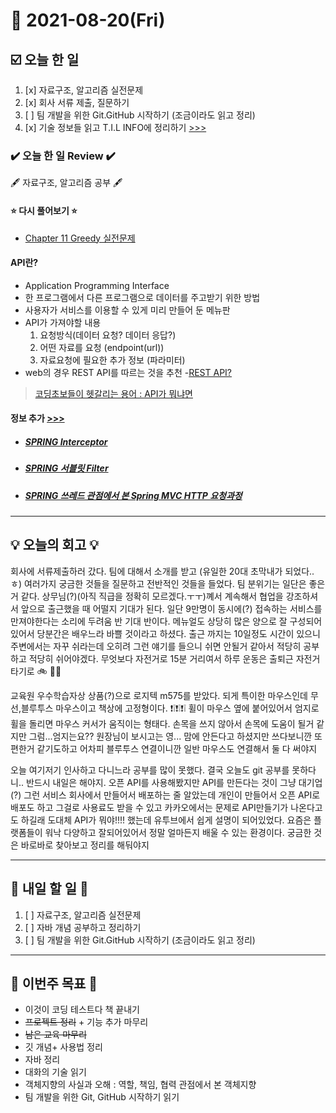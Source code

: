 # 📆 2021-08-20(Fri)
## ☑️ 오늘 한 일
1. [x] 자료구조, 알고리즘 실전문제
2. [x] 회사 서류 제출, 질문하기 
3. [ ] 팀 개발을 위한 Git.GitHub 시작하기 (조금이라도 읽고 정리)
4. [x] 기술 정보들 읽고 T.I.L INFO에 정리하기 [>>>](https://github.com/Kyuwon53/TIL/blob/main/202108/202108-INFO.md)

### ✔️ 오늘 한 일 Review ✔️
🖋️ 자료구조, 알고리즘 공부 🖋️
#### ⭐ 다시 풀어보기 ⭐
- [Chapter 11 Greedy 실전문제](https://github.com/Kyuwon53/Python-algorithm/tree/main/Chapter11-Greedy_problem)

#### API란?
- Application Programming Interface
- 한 프로그램에서 다른 프로그램으로 데이터를 주고받기 위한 방법 
- 사용자가 서비스를 이용할 수 있게 미리 만들어 둔 메뉴판 
- API가 가져야할 내용
  1. 요청방식(데이터 요청? 데이터 응답?)
  2. 어떤 자료를 요청 (endpoint(url))
  3. 자료요청에 필요한 추가 정보 (파라미터)
- web의 경우 REST API를 따르는 것을 추천
  -[REST API?](https://www.redhat.com/ko/topics/api/what-is-a-rest-api) 
>[코딩초보들이 헷갈리는 용어 : API가 뭐냐면](https://www.youtube.com/watch?v=ckSdPNKM2pY)

#### 정보 추가 [>>>](https://github.com/Kyuwon53/TIL/edit/main/202108/202108-INFO.md)
- ##### [SPRING Interceptor](https://livenow14.tistory.com/61?category=889221)
- ##### [SPRING 서블릿 Filter](https://livenow14.tistory.com/60?category=889221)
- ##### [SPRING 쓰레드 관점에서 본 Spring MVC HTTP 요청과정](https://livenow14.tistory.com/59?category=889221)
***

## 💡 오늘의 회고 💡

회사에 서류제출하러 갔다. 팀에 대해서 소개를 받고 (유일한 20대 초막내가 되었다..ㅎ) 여러가지 궁금한 것들을 질문하고 전반적인 것들을 들었다.
팀 분위기는 일단은 좋은거 같다. 상무님(?)(아직 직급을 정확히 모르겠다.ㅜㅜ)꼐서 계속해서 협업을 강조하셔서 앞으로 출근했을 때 어떨지 기대가 된다. 
일단 9만명이 동시에(?) 접속하는 서비스를 만져야한다는 소리에 두려움 반 기대 반이다. 
메뉴얼도 상당히 많은 양으로 잘 구성되어있어서 당분간은 배우느라 바쁠 것이라고 하셨다. 
출근 까지는 10일정도 시간이 있으니 주변에서는 자꾸 쉬라는데 오히려 그런 얘기를 들으니 쉬면 안될거 같아서 적당히 공부하고 적당히 쉬어야겠다. 
무엇보다 자전거로 15분 거리여서 하루 운동은 출퇴근 자전거 타기로 🚲 🚴‍♀️   

교육원 우수학습자상 상품(?)으로 로지텍 m575를 받았다. 되게 특이한 마우스인데 무선,블루투스 마우스이고 책상에 고정형이다. ❗❕❗❕❗❕ 휠이 마우스 옆에 붙어있어서 엄지로 휠을 돌리면 마우스 커서가 움직이는 형태다. 손목을 쓰지 않아서 손목에 도움이 될거 같지만 그럼...엄지는요?? 원장님이 보시고는 영... 맘에 안든다고 하셨지만 쓰다보니깐 또 편한거 같기도하고 어차피 블루투스 연결이니깐 일반 마우스도 연결해서 둘 다 써야지    

오늘 여기저기 인사하고 다니느라 공부를 많이 못했다. 결국 오늘도 git 공부를 못하다니.. 반드시 내일은 해야지. 오픈 API를 사용해봤지만 API를 만든다는 것이 그냥 대기업(?) 그런 서비스 회사에서 만들어서 배포하는 줄 알았는데 개인이 만들어서 오픈 API로 배포도 하고 그걸로 사용료도 받을 수 있고 카카오에서는 문제로 API만들기가 나온다고도 하길래 도대체 API가 뭐야!!!! 했는데 유투브에서 쉽게 설명이 되어있었다. 요즘은 플랫폼들이 워낙 다양하고 잘되어있어서 정말 얼마든지 배울 수 있는 환경이다. 궁금한 것은 바로바로 찾아보고 정리를 해둬야지 


***

## 🎯 내일 할 일 🎯
1. [ ] 자료구조, 알고리즘 실전문제
2. [ ] 자바 개념 공부하고 정리하기  
3. [ ] 팀 개발을 위한 Git.GitHub 시작하기 (조금이라도 읽고 정리)

***
## 🏁 이번주 목표 🏁
 - 이것이 코딩 테스트다 책 끝내기
 - ~~프로젝트 정리~~ + 기능 추가 마무리
 - ~~남은 교육 마무리~~
 - 깃 개념+ 사용법 정리
 - 자바 정리
 - 대화의 기술 읽기
 - 객체지향의 사실과 오해 : 역할, 책임, 협력 관점에서 본 객체지향
 - 팀 개발을 위한 Git, GitHub 시작하기 읽기
